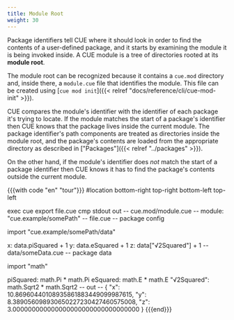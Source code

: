 ```yaml
---
title: Module Root
weight: 30
---
```


Package identifiers tell CUE where it should look in order to find the contents
of a user-defined package, and it starts by examining the module it is being
invoked inside.
A CUE module is a tree of directories rooted at its **module root**.

The module root can be recognized because it contains a `cue.mod` directory and,
inside there, a `module.cue` file that identifies the module.
This file can be created using
[`cue mod init`]({{< relref "docs/reference/cli/cue-mod-init" >}}).

CUE compares the module's identifier with the identifier of each package it's
trying to locate.
If the module matches the start of a package's identifier then CUE knows that
the package lives inside the current module.
The package identifier's path components are treated as directories inside the
module root, and the package's contents are loaded from the appropriate
directory as described in ["Packages"]({{< relref "../packages" >}}).

On the other hand, if the module's identifier does *not* match the start of a
package identifier then CUE knows it has to find the package's contents outside
the current module.

{{{with code "en" "tour"}}}
#location bottom-right top-right bottom-left top-left

exec cue export file.cue
cmp stdout out
-- cue.mod/module.cue --
module: "cue.example/somePath"
-- file.cue --
package config

import "cue.example/somePath/data"

x: data.piSquared + 1
y: data.eSquared + 1
z: data["√2Squared"] + 1
-- data/someData.cue --
package data

import "math"

piSquared:   math.Pi * math.Pi
eSquared:    math.E * math.E
"√2Squared": math.Sqrt2 * math.Sqrt2
-- out --
{
    "x": 10.86960440108935861883449099987615,
    "y": 8.389056098930650227230427460575008,
    "z": 3.000000000000000000000000000000000
}
{{{end}}}

